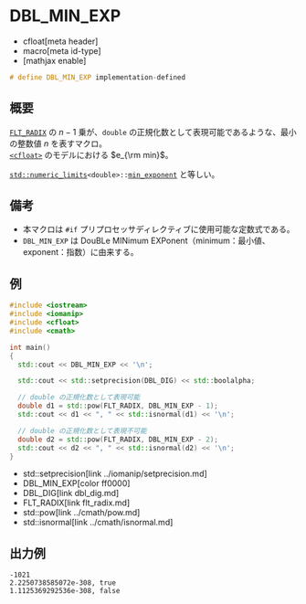 # DBL_MIN_EXP
* cfloat[meta header]
* macro[meta id-type]
* [mathjax enable]

```cpp
# define DBL_MIN_EXP implementation-defined
```

## 概要
[`FLT_RADIX`](flt_radix.md) の $n - 1$ 乗が、`double` の正規化数として表現可能であるような、最小の整数値 $n$ を表すマクロ。  
[`<cfloat>`](../cfloat.md) のモデルにおける $e_{\rm min}$。

[`std::numeric_limits`](/reference/limits/numeric_limits.md)`<double>::`[`min_exponent`](/reference/limits/numeric_limits/min_exponent.md) と等しい。


## 備考
- 本マクロは `#if` プリプロセッサディレクティブに使用可能な定数式である。
- `DBL_MIN_EXP` は DouBLe MINimum EXPonent（minimum：最小値、exponent：指数）に由来する。


## 例
```cpp example
#include <iostream>
#include <iomanip>
#include <cfloat>
#include <cmath>

int main()
{
  std::cout << DBL_MIN_EXP << '\n';

  std::cout << std::setprecision(DBL_DIG) << std::boolalpha;

  // double の正規化数として表現可能
  double d1 = std::pow(FLT_RADIX, DBL_MIN_EXP - 1);
  std::cout << d1 << ", " << std::isnormal(d1) << '\n';

  // double の正規化数として表現不可能
  double d2 = std::pow(FLT_RADIX, DBL_MIN_EXP - 2);
  std::cout << d2 << ", " << std::isnormal(d2) << '\n';
}
```
* std::setprecision[link ../iomanip/setprecision.md]
* DBL_MIN_EXP[color ff0000]
* DBL_DIG[link dbl_dig.md]
* FLT_RADIX[link flt_radix.md]
* std::pow[link ../cmath/pow.md]
* std::isnormal[link ../cmath/isnormal.md]

## 出力例
```
-1021
2.2250738585072e-308, true
1.1125369292536e-308, false
```
